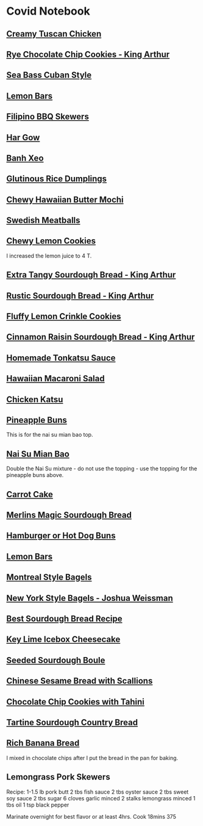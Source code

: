 # Covid Notebook

## [Creamy Tuscan Chicken](https://tasty.co/recipe/creamy-tuscan-chicken)

## [Rye Chocolate Chip Cookies - King Arthur](https://www.kingarthurflour.com/recipes/rye-chocolate-chip-cookies-recipe)

## [Sea Bass Cuban Style](https://www.allrecipes.com/recipe/21579/sea-bass-cuban-style/)

## [Lemon Bars](https://bakingamoment.com/lemon-bars/)

## [Filipino BBQ Skewers](https://www.atbbq.com/thesauce/filipino-barbecue-pork-with-achara/)

## [Har Gow](https://tasteasianfood.com/har-gow/)

## [Banh Xeo](https://www.hungryhuy.com/banh-xeo-savory-vietnamese-crepes/)

## [Glutinous Rice Dumplings](https://www.dimsumcentral.com/glutinous-rice-dumplings/)

## [Chewy Hawaiian Butter Mochi](https://drivemehungry.com/chewy-butter-mochi-recipe/)

## [Swedish Meatballs](https://theseamanmom.com/best-swedish-meatballs/)

## [Chewy Lemon Cookies](https://www.averiecooks.com/soft-and-chewy-lemon-cookies/)

I increased the lemon juice to 4 T.

## [Extra Tangy Sourdough Bread - King Arthur](https://www.kingarthurflour.com/recipes/extra-tangy-sourdough-bread-recipe)

## [Rustic Sourdough Bread - King Arthur](https://www.kingarthurflour.com/recipes/rustic-sourdough-bread-recipe)

## [Fluffy Lemon Crinkle Cookies](https://www.aspicyperspective.com/fluffy-lemon-crinkle-cookies-recipe/)

## [Cinnamon Raisin Sourdough Bread - King Arthur](https://www.kingarthurflour.com/recipes/cinnamon-raisin-sourdough-bread-recipe)

## [Homemade Tonkatsu Sauce](https://www.justonecookbook.com/tonkatsu-sauce-recipe/)

## [Hawaiian Macaroni Salad](https://www.favfamilyrecipes.com/authentic-hawaiian-macaroni-salad/)

## [Chicken Katsu](https://www.foodandwine.com/recipes/chicken-katsu)

## [Pineapple Buns](https://omnivorescookbook.com/pineapple-buns/)

This is for the nai su mian bao top.

## [Nai Su Mian Bao](http://theabcchef.com/2015/08/nai-su-mian-bao-milk-butter-bun.html)

Double the Nai Su mixture - do not use the topping - use the topping for the pineapple buns above.

## [Carrot Cake](https://www.momontimeout.com/to-die-for-carrot-cake-recipe/)

## [Merlins Magic Sourdough Bread](https://www.kingarthurflour.com/recipes/merlins-magic-sourdough-bread-recipe)

## [Hamburger or Hot Dog Buns](https://www.kingarthurflour.com/recipes/hamburger-or-hot-dog-buns-recipe)

## [Lemon Bars](https://bakingamoment.com/lemon-bars/)

## [Montreal Style Bagels](https://www.thespruceeats.com/montreal-style-bagels-recipe-2215510)

## [New York Style Bagels - Joshua Weissman](https://m.youtube.com/watch?v=W8j-ZUp7KD0)

## [Best Sourdough Bread Recipe](https://www.acouplecooks.com/sourdough-bread-recipe-simplified-guide/)

## [Key Lime Icebox Cheesecake](https://www.savingdessert.com/key-lime-icebox-cheesecake/)

## [Seeded Sourdough Boule](https://www.kingarthurflour.com/recipes/seeded-sourdough-boule-recipe)

## [Chinese Sesame Bread with Scallions](https://kirbiecravings.com/chinese-sesame-bread-with-scallions/)

## [Chocolate Chip Cookies with Tahini](https://food52.com/recipes/77758-new-fashioned-chocolate-chip-cookies-with-all-tahini-no-butter)

## [Tartine Sourdough Country Bread](https://www.google.com/amp/s/www.theperfectloaf.com/tartine-sourdough-country-loaf-bread-recipe/amp/)

## [Rich Banana Bread](https://www.allrecipes.com/recipe/17066/janets-rich-banana-bread/)

I mixed in chocolate chips after I put the bread in the pan for baking.

## Lemongrass Pork Skewers

Recipe:
1-1.5 lb pork butt
2 tbs fish sauce
2 tbs oyster sauce
2 tbs sweet soy sauce
2 tbs sugar
6 cloves garlic minced
2 stalks lemongrass minced
1 tbs oil
1 tsp black pepper

Marinate overnight for best flavor or at least 4hrs. Cook 18mins 375

